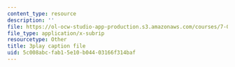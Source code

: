 ```yaml
---
content_type: resource
description: ''
file: https://ol-ocw-studio-app-production.s3.amazonaws.com/courses/7-01sc-fundamentals-of-biology-fall-2011/5c008abcfab15e10b04403166f314baf_dt4sSAb-7cE.vtt
file_type: application/x-subrip
resourcetype: Other
title: 3play caption file
uid: 5c008abc-fab1-5e10-b044-03166f314baf
---
```

